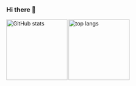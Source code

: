 ### Hi there 👋

<!--
**OmegaLolBro/OmegaLolBro** is a ✨ _special_ ✨ repository because its `README.md` (this file) appears on your GitHub profile.

Here are some ideas to get you started:

- 🔭 I’m currently working on ...
- 🌱 I’m currently learning ...
- 👯 I’m looking to collaborate on ...
- 🤔 I’m looking for help with ...
- 💬 Ask me about ...
- 📫 How to reach me: ...
- 😄 Pronouns: ...
- ⚡ Fun fact: ...
-->
[<img align="left" height="160" alt="GitHub stats" src="https://github-readme-stats.vercel.app/api?username=OmegaLolBro&count_private=true&show_icons=true">][github-repos]
[<img align="left" height="160" alt="top langs" src="https://github-readme-stats.vercel.app/api/top-langs/?username=OmegaLolBro&layout=compact">][github-repos]

[elementzero]: ElementZeroMaintained/ElementZeroV1

[mine9-web]: https://mine9.tk
[mine9-discord]: https://discord.gg/4vb69B7

[discord]: https://pastebin.com/mdCSXtNJ
[twitter]: https://twitter.com/Weissnix4711
[youtube]: https://www.youtube.com/channel/UCDSdpQki6cgRV59QsMZBb9A
[github]: https://github.com/Weissnix4711
[reddit]: https://reddit.com/u/Weissnix_4711

[github-repos]: https://github.com/OmegaLolBro?tab=repositories
